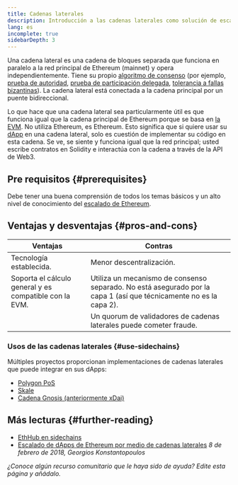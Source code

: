 ```yaml
---
title: Cadenas laterales
description: Introducción a las cadenas laterales como solución de escalado actualmente utilizada por la comunidad de Ethereum.
lang: es
incomplete: true
sidebarDepth: 3
---
```


Una cadena lateral es una cadena de bloques separada que funciona en paralelo a la red principal de Ethereum (mainnet) y opera independientemente. Tiene su propio [algoritmo de consenso](/developers/docs/consensus-mechanisms/) (por ejemplo, [prueba de autoridad](https://wikipedia.org/wiki/Proof_of_authority), [prueba de participación delegada](https://en.bitcoinwiki.org/wiki/DPoS), [tolerancia a fallas bizantinas](https://decrypt.co/resources/byzantine-fault-tolerance-what-is-it-explained)). La cadena lateral está conectada a la cadena principal por un puente bidireccional.

Lo que hace que una cadena lateral sea particularmente útil es que funciona igual que la cadena principal de Ethereum porque se basa en [la EVM](/developers/docs/evm/). No utiliza Ethereum, es Ethereum. Esto significa que si quiere usar su [dApp](/developers/docs/dapps/) en una cadena lateral, solo es cuestión de implementar su código en esta cadena. Se ve, se siente y funciona igual que la red principal; usted escribe contratos en Solidity e interactúa con la cadena a través de la API de Web3.

## Pre requisitos {#prerequisites}

Debe tener una buena comprensión de todos los temas básicos y un alto nivel de conocimiento del [escalado de Ethereum](/developers/docs/scaling/).

## Ventajas y desventajas {#pros-and-cons}

| Ventajas                                               | Contras                                                                                                            |
| ------------------------------------------------------ | ------------------------------------------------------------------------------------------------------------------ |
| Tecnología establecida.                                | Menor descentralización.                                                                                           |
| Soporta el cálculo general y es compatible con la EVM. | Utiliza un mecanismo de consenso separado. No está asegurado por la capa 1 (así que técnicamente no es la capa 2). |
|                                                        | Un quorum de validadores de cadenas laterales puede cometer fraude.                                                |

### Usos de las cadenas laterales {#use-sidechains}

Múltiples proyectos proporcionan implementaciones de cadenas laterales que puede integrar en sus dApps:

- [Polygon PoS](https://polygon.technology/solutions/polygon-pos)
- [Skale](https://skale.network/)
- [Cadena Gnosis (anteriormente xDai)](https://www.xdaichain.com/)

## Más lecturas {#further-reading}

- [EthHub en sidechains](https://docs.ethhub.io/ethereum-roadmap/layer-2-scaling/sidechains/)
- [Escalado de dApps de Ethereum por medio de cadenas laterales](https://medium.com/loom-network/dappchains-scaling-ethereum-dapps-through-sidechains-f99e51fff447) _8 de febrero de 2018, Georgios Konstantopoulos_

_¿Conoce algún recurso comunitario que le haya sido de ayuda? Edite esta página y añádalo._
